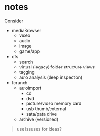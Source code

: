 # notes


Consider

- mediaBrowser
    - video
    - audio
    - image
    - game/app
- cfs
    - search
    - virtual (legacy) folder structure views
    - tagging
    - auto analysis (deep inspection)
- fcrunch
    - autoimport
        - cd
        - dvd
        - picture/video memory card
        - usb thumb/external
        - sata/pata drive
    - archive (versioned)





> use issuses for ideas?
